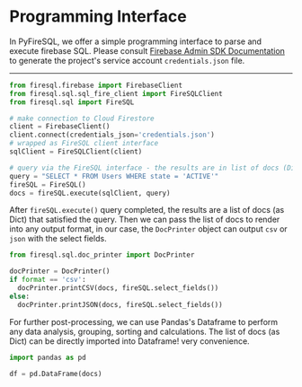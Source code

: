 # Programming Interface
In PyFireSQL, we offer a simple programming interface to parse and execute firebase SQL.
Please consult [Firebase Admin SDK Documentation](https://firebase.google.com/docs/admin/setup) to generate the project's service account `credentials.json` file.

---------

```python
from firesql.firebase import FirebaseClient
from firesql.sql.sql_fire_client import FireSQLClient
from firesql.sql import FireSQL

# make connection to Cloud Firestore
client = FirebaseClient()
client.connect(credentials_json='credentials.json')
# wrapped as FireSQL client interface
sqlClient = FireSQLClient(client)

# query via the FireSQL interface - the results are in list of docs (Dict)
query = "SELECT * FROM Users WHERE state = 'ACTIVE'"
fireSQL = FireSQL()
docs = fireSQL.execute(sqlClient, query)
```

After `fireSQL.execute()` query completed, the results are a list of docs (as Dict) that satisfied the query.
Then we can pass the list of docs to render into any output format, in our case, the `DocPrinter` object can output `csv` or `json` with the select fields.

```python
from firesql.sql.doc_printer import DocPrinter

docPrinter = DocPrinter()
if format == 'csv':
  docPrinter.printCSV(docs, fireSQL.select_fields())
else:
  docPrinter.printJSON(docs, fireSQL.select_fields())
```

For further post-processing, we can use Pandas's Dataframe to perform any data analysis, grouping, sorting and calculations. The list of docs (as Dict) can be directly imported into Dataframe! very convenience.

```python
import pandas as pd

df = pd.DataFrame(docs)
```
